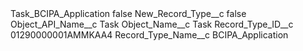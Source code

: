 <?xml version="1.0" encoding="UTF-8"?>
<CustomMetadata xmlns="http://soap.sforce.com/2006/04/metadata" xmlns:xsi="http://www.w3.org/2001/XMLSchema-instance" xmlns:xsd="http://www.w3.org/2001/XMLSchema">
    <label>Task_BCIPA_Application</label>
    <protected>false</protected>
    <values>
        <field>New_Record_Type__c</field>
        <value xsi:type="xsd:boolean">false</value>
    </values>
    <values>
        <field>Object_API_Name__c</field>
        <value xsi:type="xsd:string">Task</value>
    </values>
    <values>
        <field>Object_Name__c</field>
        <value xsi:type="xsd:string">Task</value>
    </values>
    <values>
        <field>Record_Type_ID__c</field>
        <value xsi:type="xsd:string">01290000001AMMKAA4</value>
    </values>
    <values>
        <field>Record_Type_Name__c</field>
        <value xsi:type="xsd:string">BCIPA_Application</value>
    </values>
</CustomMetadata>
